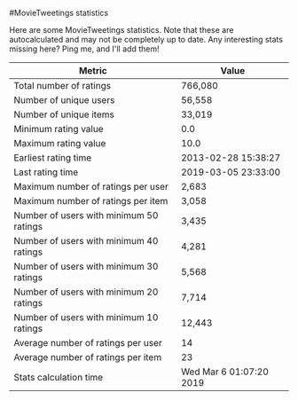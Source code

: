 #MovieTweetings statistics

Here are some MovieTweetings statistics. Note that these are autocalculated and may not be completely up to date. Any interesting stats missing here? Ping me, and I'll add them!

Metric | Value
--- | ---
Total number of ratings                 | 766,080
Number of unique users                  | 56,558
Number of unique items                  | 33,019
Minimum rating value                    | 0.0
Maximum rating value                    | 10.0
Earliest rating time                    | 2013-02-28 15:38:27
Last rating time                        | 2019-03-05 23:33:00
Maximum number of ratings per user      | 2,683
Maximum number of ratings per item      | 3,058
Number of users with minimum 50 ratings | 3,435
Number of users with minimum 40 ratings | 4,281
Number of users with minimum 30 ratings | 5,568
Number of users with minimum 20 ratings | 7,714
Number of users with minimum 10 ratings | 12,443
Average number of ratings per user      | 14
Average number of ratings per item      | 23
Stats calculation time                  | Wed Mar  6 01:07:20 2019

